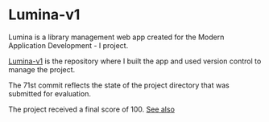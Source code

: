 # Lumina-v1

Lumina is a library management web app created for the Modern Application Development - I project.

[Lumina-v1](https://github.com/aradhanachatterjee/Lumina-v1) is the repository where I built the app and used version control to manage the project.

The 71st commit reflects the state of the project directory that was submitted for evaluation.

The project received a final score of 100. [See also](https://app.onlinedegree.iitm.ac.in/document_verification/a46b2bfaa759ee837e9118c03e25758e)
